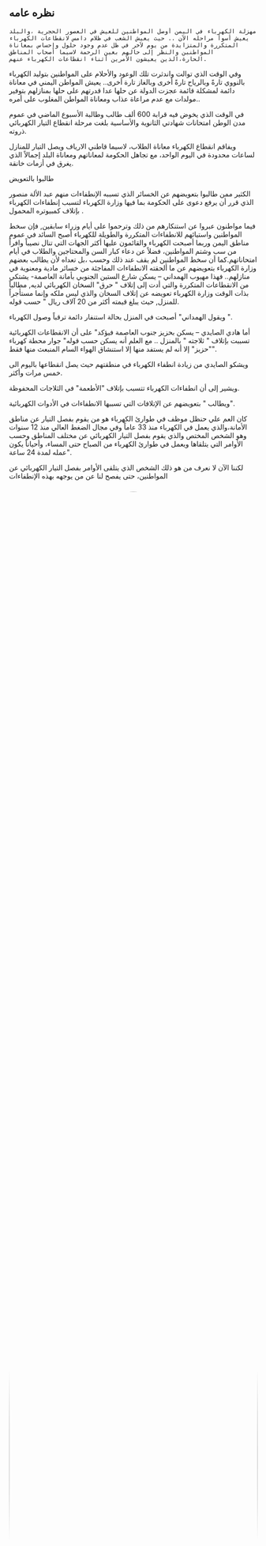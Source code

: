##  نظره عامه
    
    مهزلة الكهرباء في اليمن أوصل المواطنين للعيش في العصور الحجرية ،والبلد يعيش أسوأ مراحله الآن .. حيث يعيش الشعب في ظلام دامس لانقطاعات الكهرباء المتكررة والمتزايدة من يوم لآخر في ظل عدم وجود حلول وإحساس بمعاناة المواطنين والنظر إلى حالهم بعين الرحمة لاسيما أصحاب المناطق الحارة،الذين يعيشون الأمرين أثناء انقطاعات الكهرباء عنهم.

وفي الوقت الذي توالت واندثرت تلك الوعود والأحلام على المواطنين بتوليد الكهرباء بالنووي تارةً وبالرياح تارةً أخرى وبالغاز تارة أخرى.. يعيش المواطن اليمني في معاناة دائمة لمشكلة قائمة عجزت الدولة عن حلها عدا قدرتهم على حلها بمنازلهم بتوفير مولدات مع عدم مراعاة عذاب ومعاناة المواطن المغلوب على أمره..



في الوقت الذي يخوض فيه قرابة 600 ألف طالب وطالبة الأسبوع الماضي في عموم مدن الوطن امتحانات شهادتي الثانوية والأساسية بلغت مرحلة انقطاع التيار الكهربائي ذروته.

ويفاقم انقطاع الكهرباء معاناة الطلاب، لاسيما قاطني الارياف ويصل التيار للمنازل لساعات محدودة في اليوم الواحد، مع تجاهل الحكومة لمعاناتهم ومعاناة البلد إجمالاً الذي يغرق في أزمات خانقة.

طالبوا بالتعويض

الكثير ممن طالبوا بتعويضهم عن الخسائر الذي تسببه الإنطفاءات منهم عبد الألة منصور الذي قرر أن يرفع دعوى على الحكومة بما فيها وزارة الكهرباء لتسبب إنطفاءات الكهرباء بإتلاف كمبيوتره المحمول .

فيما مواطنون عبروا عن استنكارهم من ذلك وترحموا على أيام وزراء سابقين, فإن سخط المواطنين واستيائهم للانطفاءات المتكررة والطويلة للكهرباء أصبح السائد في عموم مناطق اليمن وربما أصبحت الكهرباء والقائمون عليها أكثر الجهات التي تنال نصيباً وافراً من سب وشتم المواطنين، فضلاً عن دعاء كبار السن والمحتاجين والطلاب في أيام امتحاناتهم.كما أن سخط المواطنين لم يقف عند ذلك وحسب ،بل تعداه لأن يطالب بعضهم وزارة الكهرباء بتعويضهم عن ما ألحقته الانطفاءات المفاجئة من خسائر مادية ومعنوية في منازلهم.. فهذا مهيوب الهمداني – يسكن شارع الستين الجنوبي بأمانة العاصمة- يشتكي من الانقطاعات المتكررة والتي أدت إلى إتلاف " حرق" السخان الكهربائي لديه, مطالباً بذات الوقت وزارة الكهرباء تعويضه عن إتلاف السخان والذي ليس ملكه وإنما مستأجراً للمنزل, حيث يبلغ قيمته أكثر من 20 آلاف ريال " حسب قوله.

ويقول الهمداني" أصبحت في المنزل بحالة استنفار دائمة ترقباً وصول الكهرباء ".

أما هادي الصايدي – يسكن بحزيز جنوب العاصمة فيؤكد" على أن الانقطاعات الكهربائية تسببت بإتلاف " ثلاجته " بالمنزل .. مع العلم أنه يسكن حسب قوله" جوار محطة كهرباء "حزيز" إلا أنه لم يستفد منها إلا استنشاق الهواء السام المنبعث منها فقط".

ويشكو الصايدي من زيادة انطفاء الكهرباء في منطقتهم حيث يصل انقطاعها باليوم الى خمس مرات وأكثر.

ويشير إلى أن انطفاءات الكهرباء تتسبب بإتلاف "الأطعمة" في الثلاجات المحفوظة.

ويطالب " بتعويضهم عن الإتلافات التي تسببها الانطفاءات في الأدوات الكهربائية".

كان العم علي حنظل موظف في طوارئ الكهرباء هو من يقوم بفصل التيار عن مناطق الأمانة،والذي يعمل في الكهرباء منذ 33 عاماً وفي مجال الضغط العالي منذ 12 سنوات وهو الشخص المختص والذي يقوم بفصل التيار الكهربائي عن مختلف المناطق وحسب الأوامر التي يتلقاها ويعمل في طوارئ الكهرباء من الصباح حتى المساء، وأحياناً يكون عمله لمدة 24 ساعة".

لكننا الآن لا نعرف من هو ذلك الشخص الذي يتلقى الأوامر بفصل التيار الكهربائي عن المواطنين، حتى يفصح لنا عن من يوجهه بهذه الإنطفاءات 
###

<img src="https://pbs.twimg.com/media/EjGMOM8XcAArt0v?format=jpg&name=900x900" width="100%" style="border-radius:50%">

###

